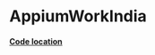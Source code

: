 # AppiumWorkIndia

#### [Code location](https://github.com/Rajib8016/AppiumWorkIndia/tree/master/AppiumAssignment)
